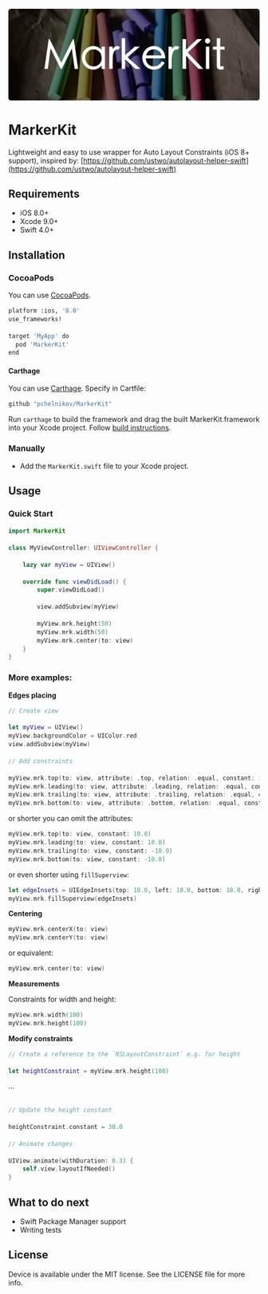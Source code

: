 ![MarkerKit](https://github.com/pchelnikov/MarkerKit/blob/master/Assets/marker-kit.jpg)

# MarkerKit
Lightweight and easy to use wrapper for Auto Layout Constraints (iOS 8+ support), inspired by: [https://github.com/ustwo/autolayout-helper-swift](https://github.com/ustwo/autolayout-helper-swift)

## Requirements

- iOS 8.0+
- Xcode 9.0+
- Swift 4.0+

## Installation

### CocoaPods

You can use [CocoaPods](http://cocoapods.org/?q=MarkerKit).

```bash
platform :ios, '8.0'
use_frameworks!

target 'MyApp' do
  pod 'MarkerKit'
end
```

#### Carthage 
You can use [Carthage](https://github.com/Carthage/Carthage). 
Specify in Cartfile:

```bash
github "pchelnikov/MarkerKit"
```

Run `carthage` to build the framework and drag the built MarkerKit.framework into your Xcode project. Follow [build instructions](https://github.com/Carthage/Carthage#getting-started).

### Manually

- Add the `MarkerKit.swift` file to your Xcode project.

## Usage

### Quick Start

```swift
import MarkerKit

class MyViewController: UIViewController {

    lazy var myView = UIView()

    override func viewDidLoad() {
        super.viewDidLoad()

        view.addSubview(myView)
        
        myView.mrk.height(50)
        myView.mrk.width(50)
        myView.mrk.center(to: view)
    }
}
```

### More examples:

**Edges placing**

```swift
// Create view
    
let myView = UIView()
myView.backgroundColor = UIColor.red
view.addSubview(myView)
    
// Add constraints
    
myView.mrk.top(to: view, attribute: .top, relation: .equal, constant: 10.0)
myView.mrk.leading(to: view, attribute: .leading, relation: .equal, constant: 10.0)
myView.mrk.trailing(to: view, attribute: .trailing, relation: .equal, constant: -10.0)
myView.mrk.bottom(to: view, attribute: .bottom, relation: .equal, constant: -10.0)
```

or shorter you can omit the attributes:

```swift
myView.mrk.top(to: view, constant: 10.0)
myView.mrk.leading(to: view, constant: 10.0)
myView.mrk.trailing(to: view, constant: -10.0)
myView.mrk.bottom(to: view, constant: -10.0)
```

or even shorter using `fillSuperview`:

```swift
let edgeInsets = UIEdgeInsets(top: 10.0, left: 10.0, bottom: 10.0, right: 10.0)
myView.mrk.fillSuperview(edgeInsets)
```

**Centering**

```swift
myView.mrk.centerX(to: view)
myView.mrk.centerY(to: view)
```

or equivalent:

```swift
myView.mrk.center(to: view)
```

**Measurements**

Constraints for width and height:

```swift
myView.mrk.width(100)
myView.mrk.height(100)
```

**Modify constraints**

```swift
// Create a reference to the `NSLayoutConstraint` e.g. for height

let heightConstraint = myView.mrk.height(100)
```

...

```swift

// Update the height constant

heightConstraint.constant = 30.0

// Animate changes

UIView.animate(withDuration: 0.3) {
    self.view.layoutIfNeeded()
}
```

## What to do next
* Swift Package Manager support
* Writing tests

## License

Device is available under the MIT license. See the LICENSE file for more info.
